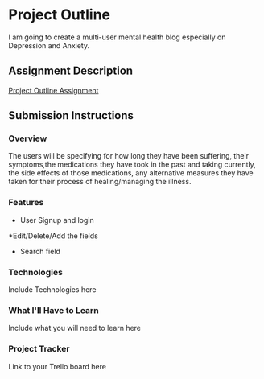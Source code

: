 # Project Outline
I am going to create a multi-user mental health blog especially on Depression and Anxiety. 

## Assignment Description
[Project Outline Assignment](https://education.launchcode.org/liftoff/modules/assignments/project-outline)

## Submission Instructions

### Overview
The users will be specifying for how long they have been suffering, their symptoms,the medications they have took in the past and taking currently, the side effects of those medications, any alternative measures they have taken for their process of healing/managing the illness.
### Features
* User Signup and login

*Edit/Delete/Add the fields

* Search field

### Technologies
Include Technologies here
### What I'll Have to Learn
Include what you will need to learn here
### Project Tracker
Link to your Trello board here
